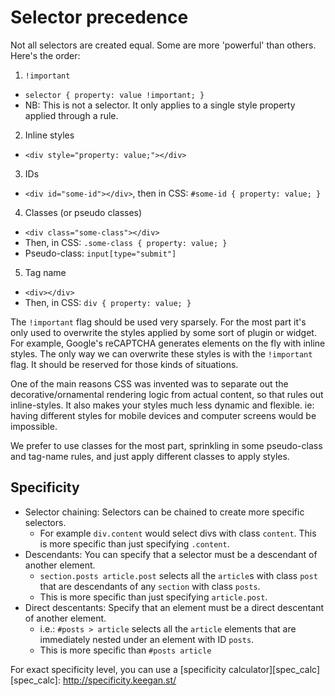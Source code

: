 # Selector precedence

Not all selectors are created equal. Some are more 'powerful' than others. Here's the order:

1. `!important`
  - `selector { property: value !important; }`
  - NB: This is not a selector. It only applies to a single style property applied through a rule.
2. Inline styles
  - `<div style="property: value;"></div>`
3. IDs
  - `<div id="some-id"></div>`, then in CSS: `#some-id { property: value; }`
4. Classes (or pseudo classes)
  - `<div class="some-class"></div>`
  - Then, in CSS: `.some-class { property: value; }`
  - Pseudo-class: `input[type="submit"]`
5. Tag name
  - `<div></div>`
  - Then, in CSS: `div { property: value; }`

The `!important` flag should be used very sparsely. For the most part it's only used to overwrite the styles applied by some sort of plugin or widget. For example, Google's reCAPTCHA generates elements on the fly with inline styles. The only way we can overwrite these styles is with the `!important` flag. It should be reserved for those kinds of situations.

One of the main reasons CSS was invented was to separate out the decorative/ornamental rendering logic from actual content, so that rules out inline-styles. It also makes your styles much less dynamic and flexible. ie: having different styles for mobile devices and computer screens would be impossible.

We prefer to use classes for the most part, sprinkling in some pseudo-class and tag-name rules, and just apply different classes to apply styles.


## Specificity

- Selector chaining: Selectors can be chained to create more specific selectors.
  - For example `div.content` would select divs with class `content`. This is more specific than just specifying `.content`.
- Descendants: You can specify that a selector must be a descendant of another element.
  - `section.posts article.post` selects all the `article`s with class `post` that are descendants of any `section` with class `posts`.
  - This is more specific than just specifying `article.post`.
- Direct descentants: Specify that an element must be a direct descentant of another element.
  - i.e.: `#posts > article` selects all the `article` elements that are immediately nested under an element with ID `posts`.
  - This is more specific than `#posts article`

For exact specificity level, you can use a [specificity calculator][spec_calc]
[spec_calc]: http://specificity.keegan.st/